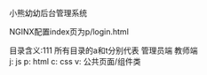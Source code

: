 小熊幼幼后台管理系统

NGINX配置index页为p/login.html

目录含义:111
所有目录的a和t分别代表 管理员端 教师端  
j: js
p: html
c: css
v: 公共页面/组件类